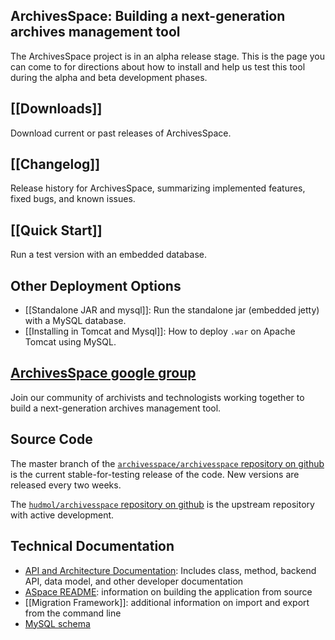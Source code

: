 ## ArchivesSpace: Building a next-generation archives management tool

The ArchivesSpace project is in an alpha release stage.  This is the page you can come to for directions about how to install and help us test this tool during the alpha and beta development phases.

## [[Downloads]]
Download current or past releases of ArchivesSpace.

## [[Changelog]]
Release history for ArchivesSpace, summarizing implemented features, fixed bugs, and known issues.

## [[Quick Start]]

Run a test version with an embedded database.

## Other Deployment Options

* [[Standalone JAR and mysql]]: Run the standalone jar (embedded jetty) with a MySQL database.
* [[Installing in Tomcat and Mysql]]: How to deploy `.war` on Apache Tomcat using MySQL.

## [ArchivesSpace google group](http://groups.google.com/group/archivesspace)
Join our community of archivists and technologists working together to build a next-generation archives management tool. 

## Source Code
The master branch of the [`archivesspace/archivesspace` repository on github](https://github.com/archivesspace/archivesspace) is the current stable-for-testing release of the code.  New versions are released every two weeks.

The [`hudmol/archivesspace` repository on github](https://github.com/hudmol/archivesspace) is the upstream repository with active development.

## Technical Documentation

* [API and Architecture Documentation](http://archivesspace.github.com/archivesspace/doc/): Includes class, method, backend API, data model, and other developer documentation
* [ASpace README](https://github.com/archivesspace/archivesspace/blob/master/README.md): information on building the application from source
* [[Migration Framework]]: additional information on import and export from the command line
* [MySQL schema](https://gist.github.com/3562410)
